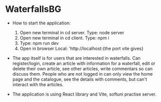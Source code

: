 # WaterfallsBG

* How to start the application:
    1. Open new terminal in cd server. Type: node server
    2. Open new terminal in cd client. Type: npm i
    3. Type: npm run dev
    4. Open in browser Local: 'http://localhost:{the port   vite gives}

* The app itself is for users that are interested in waterfalls. Can register/login, create an article with information for a waterfall, edit or delete their own article, see other articles, write commentars so can discuss them. People who are not logged in can only view the home page and the catalogue, see the details with comments, but can't interact with the articles.


* The application is using React library and Vite, softuni practise server.

